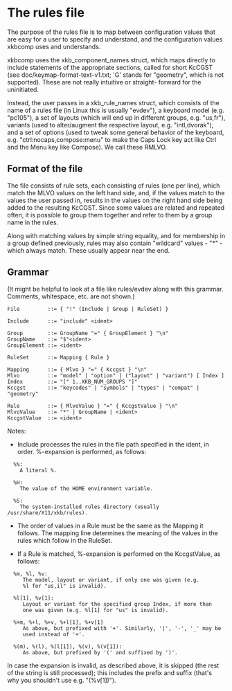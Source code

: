 The rules file
==============

The purpose of the rules file is to map between configuration values
that are easy for a user to specify and understand, and the
configuration values xkbcomp uses and understands.

xkbcomp uses the xkb_component_names struct, which maps directly to
include statements of the appropriate sections, called for short
KcCGST (see doc/keymap-format-text-v1.txt; 'G' stands for "geometry",
which is not supported). These are not really intuitive or straight-
forward for the uninitiated.

Instead, the user passes in a xkb_rule_names struct, which consists
of the name of a rules file (in Linux this is usually "evdev"), a
keyboard model (e.g. "pc105"), a set of layouts (which will end up
in different groups, e.g. "us,fr"), variants (used to alter/augment
the respective layout, e.g. "intl,dvorak"), and a set of options
(used to tweak some general behavior of the keyboard, e.g.
"ctrl:nocaps,compose:menu" to make the Caps Lock key act like Ctrl
and the Menu key like Compose). We call these RMLVO.

Format of the file
------------------
The file consists of rule sets, each consisting of rules (one per
line), which match the MLVO values on the left hand side, and, if
the values match to the values the user passed in, results in the
values on the right hand side being added to the resulting KcCGST.
Since some values are related and repeated often, it is possible
to group them together and refer to them by a group name in the
rules.

Along with matching values by simple string equality, and for
membership in a group defined previously, rules may also contain
"wildcard" values - "*" - which always match. These usually appear
near the end.

Grammar
-------
(It might be helpful to look at a file like rules/evdev along with
this grammar. Comments, whitespace, etc. are not shown.)

```
File         ::= { "!" (Include | Group | RuleSet) }

Include      ::= "include" <ident>

Group        ::= GroupName "=" { GroupElement } "\n"
GroupName    ::= "$"<ident>
GroupElement ::= <ident>

RuleSet      ::= Mapping { Rule }

Mapping      ::= { Mlvo } "=" { Kccgst } "\n"
Mlvo         ::= "model" | "option" | ("layout" | "variant") [ Index ]
Index        ::= "[" 1..XKB_NUM_GROUPS "]"
Kccgst       ::= "keycodes" | "symbols" | "types" | "compat" | "geometry"

Rule         ::= { MlvoValue } "=" { KccgstValue } "\n"
MlvoValue    ::= "*" | GroupName | <ident>
KccgstValue  ::= <ident>
```

Notes:

- Include processes the rules in the file path specified in the ident,
  in order. %-expansion is performed, as follows:

```
  %%:
    A literal %.

  %H:
    The value of the HOME environment variable.

  %S:
    The system-installed rules directory (usually /usr/share/X11/xkb/rules).
```

- The order of values in a Rule must be the same as the Mapping it
  follows. The mapping line determines the meaning of the values in
  the rules which follow in the RuleSet.

- If a Rule is matched, %-expansion is performed on the KccgstValue,
  as follows:

```
  %m, %l, %v:
     The model, layout or variant, if only one was given (e.g.
     %l for "us,il" is invalid).

  %l[1], %v[1]:
     Layout or variant for the specified group Index, if more than
     one was given (e.g. %l[1] for "us" is invalid).

  %+m, %+l, %+v, %+l[1], %+v[1]
     As above, but prefixed with '+'. Similarly, '|', '-', '_' may be
     used instead of '+'.

  %(m), %(l), %(l[1]), %(v), %(v[1]):
     As above, but prefixed by '(' and suffixed by ')'.
```

  In case the expansion is invalid, as described above, it is
  skipped (the rest of the string is still processed); this includes
  the prefix and suffix (that's why you shouldn't use e.g. "(%v[1])").
